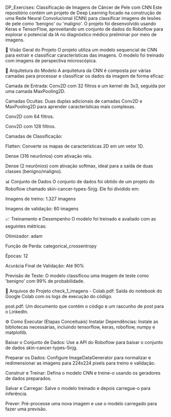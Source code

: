 DP_Exercises: Classificação de Imagens de Câncer de Pele com CNN
Este repositório contém um projeto de Deep Learning focado na construção de uma Rede Neural Convolucional (CNN) para classificar imagens de lesões de pele como 'benigno' ou 'maligno'. O projeto foi desenvolvido usando Keras e TensorFlow, aproveitando um conjunto de dados do Roboflow para explorar o potencial da IA no diagnóstico médico preliminar por meio de imagens.

📖 Visão Geral do Projeto
O projeto utiliza um modelo sequencial de CNN para extrair e classificar características das imagens. O modelo foi treinado com imagens de perspectiva microscópica.

🧠 Arquitetura do Modelo
A arquitetura da CNN é composta por várias camadas para processar e classificar os dados da imagem de forma eficaz:

Camada de Entrada: Conv2D com 32 filtros e um kernel de 3x3, seguida por uma camada MaxPooling2D.

Camadas Ocultas: Duas duplas adicionais de camadas Conv2D e MaxPooling2D para aprender características mais complexas.

Conv2D com 64 filtros.

Conv2D com 128 filtros.

Camadas de Classificação:

Flatten: Converte os mapas de características 2D em um vetor 1D.

Dense (316 neurônios) com ativação relu.

Dense (2 neurônios) com ativação softmax, ideal para a saída de duas classes (benigno/maligno).

📊 Conjunto de Dados
O conjunto de dados foi obtido de um projeto do Roboflow chamado skin-cancer-types-5irjg. Ele foi dividido em:

Imagens de treino: 1.327 imagens

Imagens de validação: 60 imagens

📈 Treinamento e Desempenho
O modelo foi treinado e avaliado com as seguintes métricas:

Otimizador: adam

Função de Perda: categorical_crossentropy

Épocas: 12

Acurácia Final de Validação: Até 90%

Previsão de Teste: O modelo classificou uma imagem de teste como 'benigno' com 99% de probabilidade.

📂 Arquivos do Projeto
check_1_imagens - Colab.pdf: Saída do notebook do Google Colab com os logs de execução do código.

post.pdf: Um documento que contém o código e um rascunho de post para o LinkedIn.

⚙️ Como Executar (Etapas Conceituais)
Instalar Dependências:
Instale as bibliotecas necessárias, incluindo tensorflow, keras, roboflow, numpy e matplotlib.

Baixar o Conjunto de Dados:
Use a API do Roboflow para baixar o conjunto de dados skin-cancer-types-5irjg.

Preparar os Dados:
Configure ImageDataGenerator para normalizar e redimensionar as imagens para 224x224 pixels para treino e validação.

Construir e Treinar:
Defina o modelo CNN e treine-o usando os geradores de dados preparados.

Salvar e Carregar:
Salve o modelo treinado e depois carregue-o para inferência.

Prever:
Pré-processe uma nova imagem e use o modelo carregado para fazer uma previsão.
